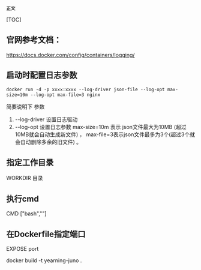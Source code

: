 **`正文`**

[TOC]

## 官网参考文档：
https://docs.docker.com/config/containers/logging/


## 启动时配置日志参数
```shell
docker run -d -p xxxx:xxxx --log-driver json-file --log-opt max-size=10m --log-opt max-file=3 nginx
```
简要说明下 参数
1. --log-driver 设置日志驱动
2. --log-opt 设置日志参数  max-size=10m 表示 json文件最大为10MB (超过10MB就会自动生成新文件) ， max-file=3表示json文件最多为3个(超过3个就会自动删除多余的旧文件) 。


## 指定工作目录
WORKDIR 目录

## 执行cmd
CMD ["bash",""]

## 在Dockerfile指定端口
EXPOSE port



 docker build -t yearning-juno .